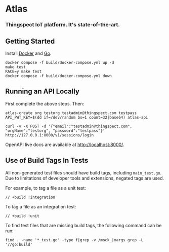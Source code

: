 # Atlas

### Thingspect IoT platform. It's state-of-the-art.

## Getting Started

Install [Docker](https://docs.docker.com/get-started/overview/) and
[Go](https://golang.org/doc/tutorial/getting-started).

```
docker compose -f build/docker-compose.yml up -d
make test
RACE=y make test
docker compose -f build/docker-compose.yml down
```

## Running an API Locally

First complete the above steps. Then:

```
atlas-create org testorg testadmin@thingspect.com testpass
API_PWT_KEY=$(dd if=/dev/random bs=1 count=32|base64) atlas-api

curl -v -X POST -d '{"email":"testadmin@thingspect.com", "orgName":"testorg", "password":"testpass"}' http://127.0.0.1:8000/v1/sessions/login
```

OpenAPI live docs are available at
[http://localhost:8000/](http://localhost:8000/).

## Use of Build Tags In Tests

All non-generated test files should have build tags, including `main_test.go`.
Due to limitations of developer tools and extensions, negated tags are used.

For example, to tag a file as a unit test:

```
// +build !integration
```

To tag a file as an integration test:

```
// +build !unit
```

To find test files that are missing build tags, the following command can be
run:

```
find . -name '*_test.go' -type f|grep -v /mock_|xargs grep -L '//go:build'
```
